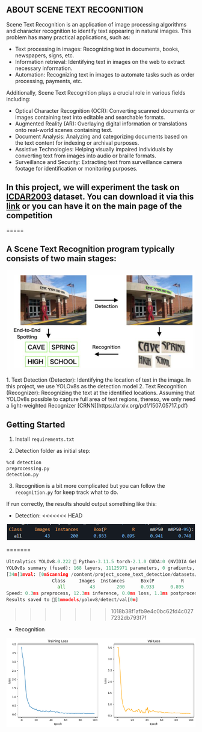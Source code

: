 ## ABOUT SCENE TEXT RECOGNITION
Scene Text Recognition is an application of image processing algorithms and character recognition to identify text appearing in natural images. This problem has many practical applications, such as:
- Text processing in images: Recognizing text in documents, books, newspapers, signs, etc.
- Information retrieval: Identifying text in images on the web to extract necessary information.
- Automation: Recognizing text in images to automate tasks such as order processing, payments, etc.

Additionally, Scene Text Recognition plays a crucial role in various fields including:
- Optical Character Recognition (OCR): Converting scanned documents or images containing text into editable and searchable formats.
- Augmented Reality (AR): Overlaying digital information or translations onto real-world scenes containing text.
- Document Analysis: Analyzing and categorizing documents based on the text content for indexing or archival purposes.
- Assistive Technologies: Helping visually impaired individuals by converting text from images into audio or braille formats.
- Surveillance and Security: Extracting text from surveillance camera footage for identification or monitoring purposes.

## In this project, we will experiment the task on [ICDAR2003](http://www.iapr-tc11.org/mediawiki/index.php/ICDAR_2003_Robust_Reading_Competitions) dataset. You can download it via this [link](https://drive.google.com/file/d/1x9e2FNDlKc_lBkJvHvWSKKfCSSqNsQfM/view) or you can have it on the main page of the competition
=====

## A Scene Text Recognition program typically consists of two main stages:
<p align="center">
 <img src="fig/STR.png" width="500">
</p>
1. Text Detection (Detector): Identifying the location of text in the image. In this project, we use YOLOv8s as the detection model
2. Text Recognition (Recognizer): Recognizing the text at the identified locations. Assuming that YOLOv8s possible to capture full area of text regions, thereso, we only need a light-weighted Recognizer [CRNN](https://arxiv.org/pdf/1507.05717.pdf)

## Getting Started
1. Install `requirements.txt`

2. Detection folder as initial step:
```
%cd detection
preprocessing.py
detection.py
```
3. Recognition is a bit more complicated but you can follow the `recognition.py` for keep track what to do.

If run correctly, the results should output something like this:
- Detection:
<<<<<<< HEAD
<p align="center">
 <img src="fig/val_det.png" width="500">
</p>

=======
```python
Ultralytics YOLOv8.0.222 🚀 Python-3.11.5 torch-2.1.0 CUDA:0 (NVIDIA GeForce RTX 3060, 12036MiB)
YOLOv8s summary (fused): 168 layers, 11125971 parameters, 0 gradients, 28.4 GFLOPs
[34m[1mval: [0mScanning /content/project_scene_text_detection/datasets/yolo_data/val/labels.cache... 43 images, 2 backgrounds, 0 corrupt: 100%|██████████| 43/43 [00:00<?][0m
                 Class     Images  Instances      Box(P          R      mAP50  mAP50-95): 100%|██████████| 3/3 [00:00<00:00,  3.77it/s]
                   all         43        200      0.933      0.895      0.941      0.748
Speed: 0.3ms preprocess, 12.3ms inference, 0.0ms loss, 1.1ms postprocess per image
Results saved to [1mmodels/yolov8/detect/val[0m]
```
>>>>>>> 1018b38f1afb9e4c0bc62fd4c0277232db793f7f
- Recognition
<p align="center">
 <img src="fig/loss_reg.png" width="800">
</p>
